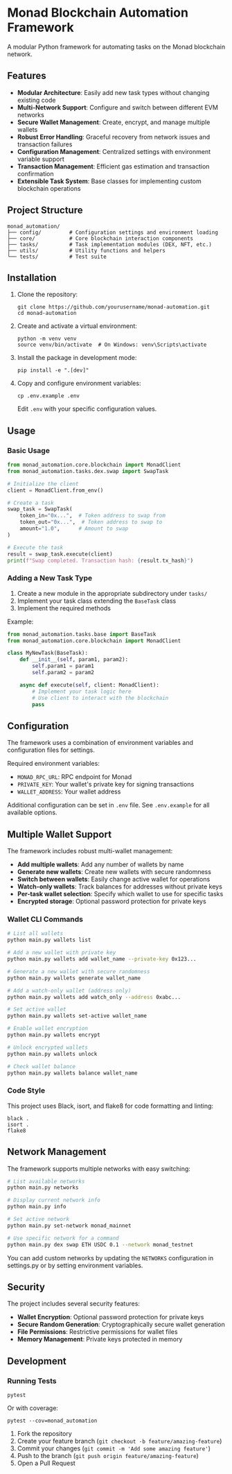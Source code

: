 # Monad Blockchain Automation Framework

A modular Python framework for automating tasks on the Monad blockchain network.

## Features

- **Modular Architecture**: Easily add new task types without changing existing code
- **Multi-Network Support**: Configure and switch between different EVM networks
- **Secure Wallet Management**: Create, encrypt, and manage multiple wallets
- **Robust Error Handling**: Graceful recovery from network issues and transaction failures
- **Configuration Management**: Centralized settings with environment variable support
- **Transaction Management**: Efficient gas estimation and transaction confirmation
- **Extensible Task System**: Base classes for implementing custom blockchain operations

## Project Structure

```
monad_automation/
├── config/         # Configuration settings and environment loading
├── core/           # Core blockchain interaction components
├── tasks/          # Task implementation modules (DEX, NFT, etc.)
├── utils/          # Utility functions and helpers
└── tests/          # Test suite
```

## Installation

1. Clone the repository:

   ```
   git clone https://github.com/yourusername/monad-automation.git
   cd monad-automation
   ```

2. Create and activate a virtual environment:

   ```
   python -m venv venv
   source venv/bin/activate  # On Windows: venv\Scripts\activate
   ```

3. Install the package in development mode:

   ```
   pip install -e ".[dev]"
   ```

4. Copy and configure environment variables:
   ```
   cp .env.example .env
   ```
   Edit `.env` with your specific configuration values.

## Usage

### Basic Usage

```python
from monad_automation.core.blockchain import MonadClient
from monad_automation.tasks.dex.swap import SwapTask

# Initialize the client
client = MonadClient.from_env()

# Create a task
swap_task = SwapTask(
    token_in="0x...",  # Token address to swap from
    token_out="0x...",  # Token address to swap to
    amount="1.0",      # Amount to swap
)

# Execute the task
result = swap_task.execute(client)
print(f"Swap completed. Transaction hash: {result.tx_hash}")
```

### Adding a New Task Type

1. Create a new module in the appropriate subdirectory under `tasks/`
2. Implement your task class extending the `BaseTask` class
3. Implement the required methods

Example:

```python
from monad_automation.tasks.base import BaseTask
from monad_automation.core.blockchain import MonadClient

class MyNewTask(BaseTask):
    def __init__(self, param1, param2):
        self.param1 = param1
        self.param2 = param2

    async def execute(self, client: MonadClient):
        # Implement your task logic here
        # Use client to interact with the blockchain
        pass
```

## Configuration

The framework uses a combination of environment variables and configuration files for settings.

Required environment variables:

- `MONAD_RPC_URL`: RPC endpoint for Monad
- `PRIVATE_KEY`: Your wallet's private key for signing transactions
- `WALLET_ADDRESS`: Your wallet address

Additional configuration can be set in `.env` file. See `.env.example` for all available options.

## Multiple Wallet Support

The framework includes robust multi-wallet management:

- **Add multiple wallets**: Add any number of wallets by name
- **Generate new wallets**: Create new wallets with secure randomness
- **Switch between wallets**: Easily change active wallet for operations
- **Watch-only wallets**: Track balances for addresses without private keys
- **Per-task wallet selection**: Specify which wallet to use for specific tasks
- **Encrypted storage**: Optional password protection for private keys

### Wallet CLI Commands

```bash
# List all wallets
python main.py wallets list

# Add a new wallet with private key
python main.py wallets add wallet_name --private-key 0x123...

# Generate a new wallet with secure randomness
python main.py wallets generate wallet_name

# Add a watch-only wallet (address only)
python main.py wallets add watch_only --address 0xabc...

# Set active wallet
python main.py wallets set-active wallet_name

# Enable wallet encryption
python main.py wallets encrypt

# Unlock encrypted wallets
python main.py wallets unlock

# Check wallet balance
python main.py wallets balance wallet_name
```

### Code Style

This project uses Black, isort, and flake8 for code formatting and linting:

```
black .
isort .
flake8
```

## Network Management

The framework supports multiple networks with easy switching:

```bash
# List available networks
python main.py networks

# Display current network info
python main.py info

# Set active network
python main.py set-network monad_mainnet

# Use specific network for a command
python main.py dex swap ETH USDC 0.1 --network monad_testnet
```

You can add custom networks by updating the `NETWORKS` configuration in settings.py or by setting environment variables.

## Security

The project includes several security features:

- **Wallet Encryption**: Optional password protection for private keys
- **Secure Random Generation**: Cryptographically secure wallet generation
- **File Permissions**: Restrictive permissions for wallet files
- **Memory Management**: Private keys protected in memory

## Development

### Running Tests

```
pytest
```

Or with coverage:

```
pytest --cov=monad_automation
```

1. Fork the repository
2. Create your feature branch (`git checkout -b feature/amazing-feature`)
3. Commit your changes (`git commit -m 'Add some amazing feature'`)
4. Push to the branch (`git push origin feature/amazing-feature`)
5. Open a Pull Request
